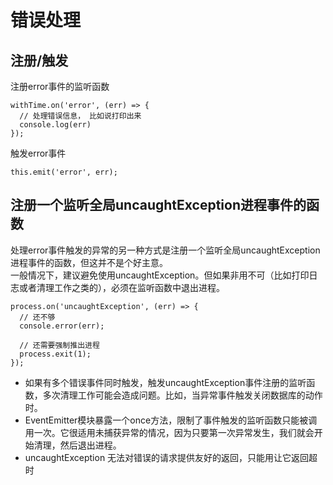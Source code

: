 # 错误处理
## 注册/触发
注册error事件的监听函数
```
withTime.on('error', (err) => {
  // 处理错误信息， 比如说打印出来
  console.log(err)
});

```
触发error事件
```
this.emit('error', err);
```

## 注册一个监听全局uncaughtException进程事件的函数  
处理error事件触发的异常的另一种方式是注册一个监听全局uncaughtException进程事件的函数，但这并不是个好主意。    
一般情况下，建议避免使用uncaughtException。但如果非用不可（比如打印日志或者清理工作之类的），必须在监听函数中退出进程。 
```
process.on('uncaughtException', (err) => { 
  // 还不够
  console.error(err); 

  // 还需要强制推出进程
  process.exit(1);
});

``` 

-   如果有多个错误事件同时触发，触发uncaughtException事件注册的监听函数，多次清理工作可能会造成问题。比如，当异常事件触发关闭数据库的动作时。    
-   EventEmitter模块暴露一个once方法，限制了事件触发的监听函数只能被调用一次。它很适用未捕获异常的情况，因为只要第一次异常发生，我们就会开始清理，然后退出进程。    
-   uncaughtException 无法对错误的请求提供友好的返回，只能用让它返回超时  




